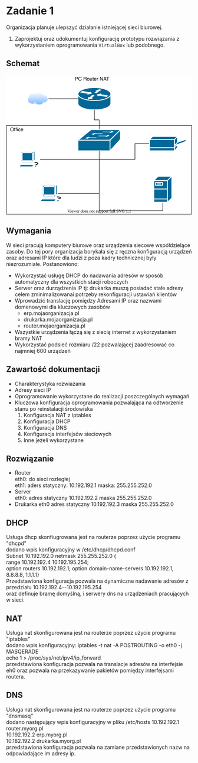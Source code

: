 # Zadanie 1

Organizacja planuje ulepszyć działanie istniejącej sieci biurowej.

1. Zaprojektuj oraz udokumentuj konfigurację prototypu rozwiązania z wykorzystaniem oprogramowania ``VirtualBox`` lub podobnego. 

## Schemat

![zadanie 1](office.svg)

## Wymagania

W sieci pracują komputery biurowe oraz urządzenia siecowe współdzielące zasoby. Do tej pory organizacja borykała się z ręczna konfiguracją urządzeń oraz adresami IP które dla ludzi z poza kadry technicznej były niezrozumiałe. Postanowiono:

* Wykorzystać usługę DHCP do nadawania adresów w sposób automatyczny dla wszystkich stacji roboczych
* Serwer oraz durządzenia IP tj: drukarka muszą posiadać stałe adresy celem zminimalizowanai potrzeby rekonfiguracji ustawiań klientów
* Wprowadzić translację pomiędzy Adresami IP oraz nazwami domenowymi dla kluczowych zasobów
   - erp.mojaorganizacja.pl
   - drukarka.mojaorganizacja.pl
   - router.mojaorganizacja.pl
* Wszystkie urządzenia łączą się z siecią internet z wykorzystaniem bramy NAT
* Wykorzystać podsieć rozmiaru /22 pozwalającej zaadresować co najmniej 600 urządzeń

## Zawartość dokumentacji

 * Charakterystyka rozwiazania 
 * Adresy sieci IP
 * Oprogramowanie wykorzystane do realizacji poszczególnych wymagań
 * Kluczowa konfiguracja oprogramowania pozwalająca na odtworzenie stanu po reinstalacji środowiska
    1. Konfiguracja NAT z iptables 
    2. Konfiguracja DHCP
    3. Konfiguracja DNS
    4. Konfiguracja interfejsów sieciowych
    5. Inne jeżeli wykorzystane

## Rozwiązanie

* Router  
eth0: do sieci rozległej  
eth1: aders statyczny: 10.192.192.1 maska: 255.255.252.0
* Server  
eth0: adres statyczny 10.192.192.2 maska 255.255.252.0  
* Drukarka
eth0 adres statyczny 10.192.192.3 maska 255.255.252.0

## DHCP
Usługa dhcp skonfiugrowana jest na routerze poprzez użycie programu "dhcpd"  
dodano wpis konfiguracyjny w /etc/dhcp/dhcpd.conf  
Subnet 10.192.192.0 netmask 255.255.252.0 {  
range 10.192.192.4 10.192.195.254;  
option routers 10.192.192.1;
option domain-name-servers 10.192.192.1, 8.8.8.8, 1.1.1.1}  
Przedstawiona konfiguracja pozwala na dynamiczne nadawanie adresów z przedziału 10.192.192.4--10.192.195.254  
oraz definuje bramę domyślną, i serwery dns na urządzeniach pracujących w sieci.  

## NAT  
Usługa nat skonfigurowana jest na routerze poprzez użycie programu "iptables"  
dodano wpis konfiguracyjny: iptables -t  nat -A POSTROUTING -o eth0 -j MASQERADE  
echo 1 > /proc/sys/net/ipv4/ip_forward  
przedstawiona konfiguracja pozwala na translacje adresów na interfejsie eh0 oraz pozwala na przekazywanie pakietów pomiędzy interfejsami routera.  

## DNS

Usługa nat skonfigurowana jest na routerze poprzez użycie programu "dnsmasq"  
dodano następujący wpis konfiguracyjny w pliku /etc/hosts
10.192.192.1   router.myorg.pl  
10.192.192.2   erp.myorg.pl  
10.182.192.2   drukarka.myorg.pl  
przedstawiona konfiguracja pozwala na zamiane przedstawionych nazw na odpowiadające im adresy ip.  

